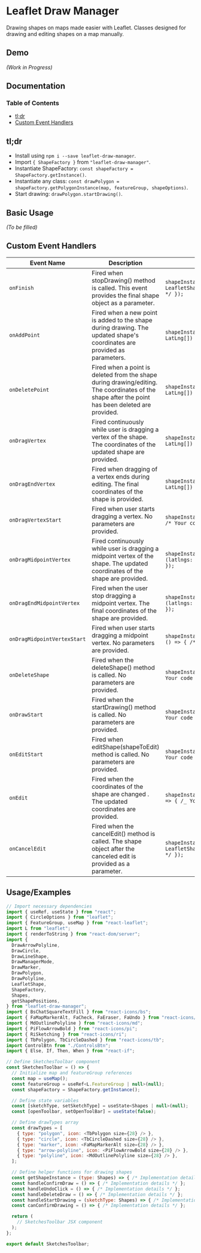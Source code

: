 # Leaflet Draw Manager

Drawing shapes on maps made easier with Leaflet.
Classes designed for drawing and editing shapes on a map manually.

## Demo

_(Work in Progress)_

## Documentation

### Table of Contents

- [tl;dr](#tldr)
- [Custom Event Handlers](#custom-event-handlers)

## tl;dr

- Install using `npm i --save leaflet-draw-manager`.
- Import `{ ShapeFactory }` from `"leaflet-draw-manager"`.
- Instantiate ShapeFactory: `const shapeFactory = ShapeFactory.getInstance()`.
- Instantiate any class: `const drawPolygon = shapeFactory.getPolygonInstance(map, featureGroup, shapeOptions)`.
- Start drawing: `drawPolygon.startDrawing()`.

## Basic Usage

_(To be filled)_

## Custom Event Handlers

| Event Name                  | Description                                                                                                                                      | Example                                                                                         |
| --------------------------- | ------------------------------------------------------------------------------------------------------------------------------------------------ | ----------------------------------------------------------------------------------------------- |
| `onFinish`                  | Fired when stopDrawing() method is called. This event provides the final shape object as a parameter.                                            | `shapeInstance.on("onFinish", (shape: LeafletShape \| null) => { /* Your code here */ });`      |
| `onAddPoint`                | Fired when a new point is added to the shape during drawing. The updated shape's coordinates are provided as parameters.                         | `shapeInstance.on("onAddPoint", (latlngs: LatLng[]) => { /* Your code here */ });`              |
| `onDeletePoint`             | Fired when a point is deleted from the shape during drawing/editing. The coordinates of the shape after the point has been deleted are provided. | `shapeInstance.on("onDeletePoint", (latlngs: LatLng[]) => { /* Your code here */ });`           |
| `onDragVertex`              | Fired continuously while user is dragging a vertex of the shape. The coordinates of the updated shape are provided.                              | `shapeInstance.on("onDragVertex", (latlngs: LatLng[]) => { /* Your code here */ });`            |
| `onDragEndVertex`           | Fired when dragging of a vertex ends during editing. The final coordinates of the shape is provided.                                             | `shapeInstance.on("onDragEndVertex", (latlngs: LatLng[]) => { /* Your code here */ });`         |
| `onDragVertexStart`         | Fired when user starts dragging a vertex. No parameters are provided.                                                                            | `shapeInstance.on("onDragVertexStart", () => { /* Your code here */ });`                        |
| `onDragMidpointVertex`      | Fired continuously while user is dragging a midpoint vertex of the shape. The updated coordinates of the shape are provided.                     | `shapeInstance.on("onDragMidpointVertex", (latlngs: LatLng[]) => { /* Your code here */ });`    |
| `onDragEndMidpointVertex`   | Fired when the user stop dragging a midpoint vertex. The final coordinates of the shape are provided.                                            | `shapeInstance.on("onDragEndMidpointVertex", (latlngs: LatLng[]) => { /* Your code here */ });` |
| `onDragMidpointVertexStart` | Fired when user starts dragging a midpoint vertex. No parameters are provided.                                                                   | `shapeInstance.on("onDragMidpointVertexStart", () => { /* Your code here */ });`                |
| `onDeleteShape`             | Fired when the deleteShape() method is called. No parameters are provided.                                                                       | `shapeInstance.on("onDeleteShape", () => { /* Your code here */ });`                            |
| `onDrawStart`               | Fired when the startDrawing() method is called. No parameters are provided.                                                                      | `shapeInstance.on("onDrawStart", () => { /* Your code here */ });`                              |
| `onEditStart`               | Fired when editShape(shapeToEdit) method is called. No parameters are provided.                                                                  | `shapeInstance.on("onEditStart", () => { /* Your code here */ });`                              |
| `onEdit`                    | Fired when the coordinates of the shape are changed . The updated coordinates are provided.                                                      | `shapeInstance.on("onEdit", (latLngs:LatLng[]) => { /_ Your code here _/ });`                   |
| `onCancelEdit`              | Fired when the cancelEdit() method is called. The shape object after the canceled edit is provided as a parameter.                               | `shapeInstance.on("onCancelEdit", (shape: LeafletShape \| null) => { /* Your code here */ });`  |

## Usage/Examples

```javascript
// Import necessary dependencies
import { useRef, useState } from "react";
import { CircleOptions } from "leaflet";
import { FeatureGroup, useMap } from "react-leaflet";
import L from "leaflet";
import { renderToString } from "react-dom/server";
import {
  DrawArrowPolyline,
  DrawCircle,
  DrawLineShape,
  DrawManagerMode,
  DrawMarker,
  DrawPolygon,
  DrawPolyline,
  LeafletShape,
  ShapeFactory,
  Shapes,
  getShapePositions,
} from "leaflet-draw-manager";
import { BsChatSquareTextFill } from "react-icons/bs";
import { FaMapMarkerAlt, FaCheck, FaEraser, FaUndo } from "react-icons/fa";
import { MdOutlinePolyline } from "react-icons/md";
import { PiFlowArrowBold } from "react-icons/pi";
import { RiSketching } from "react-icons/ri";
import { TbPolygon, TbCircleDashed } from "react-icons/tb";
import ControlBtn from "./ControlsBtn";
import { Else, If, Then, When } from "react-if";

// Define SketchesToolbar component
const SketchesToolbar = () => {
  // Initialize map and featureGroup references
  const map = useMap();
  const featureGroup = useRef<L.FeatureGroup | null>(null);
  const shapeFactory = ShapeFactory.getInstance();

  // Define state variables
  const [sketchType, setSketchType] = useState<Shapes | null>(null);
  const [openToolbar, setOpenToolBar] = useState(false);

  // Define drawTypes array
  const drawTypes = [
    { type: "polygon", icon: <TbPolygon size={28} /> },
    { type: "circle", icon: <TbCircleDashed size={28} /> },
    { type: "marker", icon: <FaMapMarkerAlt size={28} /> },
    { type: "arrow-polyline", icon: <PiFlowArrowBold size={28} /> },
    { type: "polyline", icon: <MdOutlinePolyline size={28} /> },
  ];

  // Define helper functions for drawing shapes
  const getShapeInstance = (type: Shapes) => { /* Implementation details */ };
  const handleConfirmDraw = () => { /* Implementation details */ };
  const handleUndoClick = () => { /* Implementation details */ };
  const handleDeleteDraw = () => { /* Implementation details */ };
  const handleStartDrawing = (sketchType: Shapes) => { /* Implementation details */ };
  const canConfirmDrawing = () => { /* Implementation details */ };

  return (
    // SketchesToolbar JSX component
  );
};

export default SketchesToolbar;
```
